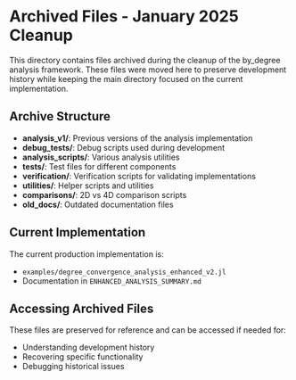 # Archived Files - January 2025 Cleanup

This directory contains files archived during the cleanup of the by_degree analysis framework.
These files were moved here to preserve development history while keeping the main directory focused on the current implementation.

## Archive Structure

- **analysis_v1/**: Previous versions of the analysis implementation
- **debug_tests/**: Debug scripts used during development
- **analysis_scripts/**: Various analysis utilities
- **tests/**: Test files for different components
- **verification/**: Verification scripts for validating implementations
- **utilities/**: Helper scripts and utilities
- **comparisons/**: 2D vs 4D comparison scripts
- **old_docs/**: Outdated documentation files

## Current Implementation

The current production implementation is:
- `examples/degree_convergence_analysis_enhanced_v2.jl`
- Documentation in `ENHANCED_ANALYSIS_SUMMARY.md`

## Accessing Archived Files

These files are preserved for reference and can be accessed if needed for:
- Understanding development history
- Recovering specific functionality
- Debugging historical issues
